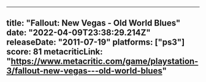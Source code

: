 
---
title: "Fallout: New Vegas - Old World Blues"
date: "2022-04-09T23:38:29.214Z"
releaseDate: "2011-07-19"
platforms: ["ps3"]
score: 81
metacriticLink: "https://www.metacritic.com/game/playstation-3/fallout-new-vegas---old-world-blues"
---
